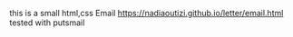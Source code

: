 this is a small html,css Email https://nadiaoutizi.github.io/letter/email.html tested with putsmail
